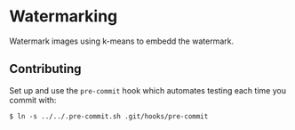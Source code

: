 # Watermarking

Watermark images using k-means to embedd the watermark.

## Contributing

Set up and use the `pre-commit` hook which automates testing each time you commit with:

```
$ ln -s ../../.pre-commit.sh .git/hooks/pre-commit
```
